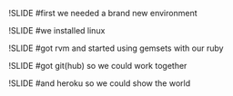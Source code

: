 !SLIDE
#first we needed a brand new environment

!SLIDE
#we installed linux
        
!SLIDE
#got rvm and started using gemsets with our ruby

!SLIDE
#got git(hub) so we could work together
        
!SLIDE
#and heroku so we could show the world
